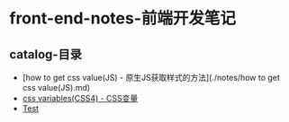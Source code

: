 # front-end-notes-前端开发笔记

## catalog-目录

* [how to get css value(JS) - 原生JS获取样式的方法](./notes/how to get css value(JS).md)
* [css variables(CSS4) - CSS变量](./notes/css-variables.md)
* [Test](http://www.2cto.com/kf/201409/333401.html)
